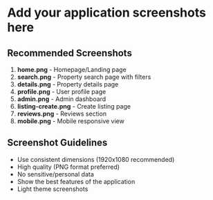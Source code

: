 # Add your application screenshots here

## Recommended Screenshots

1. **home.png** - Homepage/Landing page
2. **search.png** - Property search page with filters
3. **details.png** - Property details page
4. **profile.png** - User profile page
5. **admin.png** - Admin dashboard
6. **listing-create.png** - Create listing page
7. **reviews.png** - Reviews section
8. **mobile.png** - Mobile responsive view

## Screenshot Guidelines

- Use consistent dimensions (1920x1080 recommended)
- High quality (PNG format preferred)
- No sensitive/personal data
- Show the best features of the application
- Light theme screenshots
